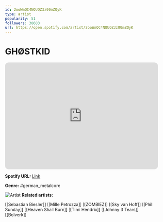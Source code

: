 ```yaml
---
id: 2ooWmQC4NQUQZ3z00mZQyK
type: artist
popularity: 51
followers: 30603
url: https://open.spotify.com/artist/2ooWmQC4NQUQZ3z00mZQyK
---
```

# GHØSTKID

<iframe style="border-radius:12px" src="https://open.spotify.com/embed/artist/2ooWmQC4NQUQZ3z00mZQyK" width="100%" height="352" frameBorder="0" allowfullscreen="" allow="autoplay; clipboard-write; encrypted-media; fullscreen; picture-in-picture" loading="lazy"></iframe>

**Spotify URL:** [Link](https://open.spotify.com/artist/2ooWmQC4NQUQZ3z00mZQyK)

**Genre:**  #german_metalcore

![Artist](https://i.scdn.co/image/ab6761610000e5eb8b2ffd9838a159fc2fdd6c77)
**Related artists:**

[[Sebastian Biesler]]
[[Mille Petrozza]]
[[ZOMBIEZ]]
[[Sky van Hoff]]
[[Phil Sunday]]
[[Heaven Shall Burn]]
[[Timi Hendrix]]
[[Johnny 3 Tears]]
[[Bolverk]]
